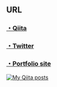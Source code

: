 ## URL

### [・Qiita](https://qiita.com/miyakooti)

### [・Twitter](https://twitter.com/niimaru09)

### [・Portfolio site](https://miyakooti.github.io/kousuke_portofolio/)

[![My Qiita posts](https://qiita-badge.apiapi.app/s/miyakooti/posts.svg)](http://qiita.com/miyakooti)


<!-- ## Doing
- GUI Architecture(MVVM)

## Scheduled

- flutter
- Redux
- Rx
- golang
- swiftGen
- swiftlint
- clean architecture
- 

## Done
- GUI Architecture(MVP)
 -->
